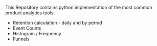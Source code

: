 This Repository contains python implementation of the most common product analytics tools:
- Retention calculation - daily and by period
- Event Counts
- Histogram / Frequency
- Funnels